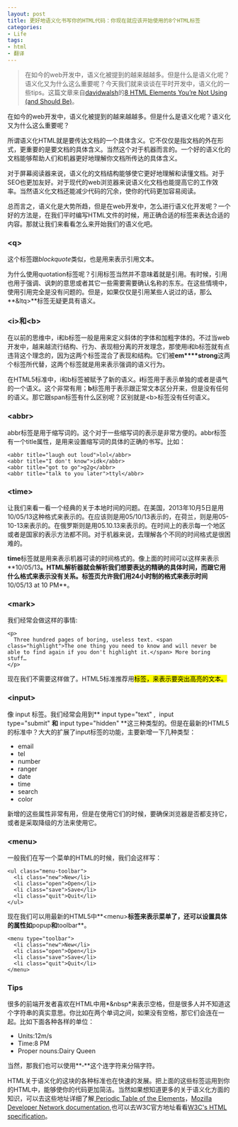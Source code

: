 ```yaml
---
layout: post
title: 更好地语义化书写你的HTML代码：你现在就应该开始使用的8个HTML标签
categories:
- Life
tags:
- html
- 翻译
---
```


> 在如今的web开发中，语义化被提到的越来越越多。但是什么是语义化呢？语义化又为什么这么重要呢？今天我们就来谈谈在平时开发中，语义化的一些tips。这篇文章来自[davidwalsh](http://davidwalsh.name/)的[8 HTML Elements You’re Not Using (and Should Be)](http://davidwalsh.name/8-html-elements)。

在如今的web开发中，语义化被提到的越来越越多。但是什么是语义化呢？语义化又为什么这么重要呢？

所谓语义化HTML就是要传达文档的一个具体含义。它不仅仅是指文档的外在形式，更重要的是要文档的具体含义。当然这个对于机器而言的。一个好的语义化的文档能够帮助人们和机器更好地理解你文档所传达的具体含义。

对于屏幕阅读器来说，语义化的文档结构能够使它更好地理解和读懂文档。对于SEO也更加友好。对于现代的web浏览器来说语义化文档也能提高它的工作效率。当然语义化文档还能减少代码的冗余，使你的代码更加容易阅读。

总而言之，语义化是大势所趋，但是在web开发中，怎么进行语义化开发呢？一个好的方法是，在我们平时编写HTML文件的时候，用正确合适的标签来表达合适的内容。那就让我们来看看怎么来开始我们的语义化吧。

### &lt;q&gt; ###

这个标签跟*blockquote*类似，也是用来表示引用文本。

为什么使用quotation标签呢？引用标签当然并不意味着就是引用。有时候，引用也用于强调、讽刺的意思或者其它一些需要需要确认名称的东东。在这些情境中，使用引用完全是没有问题的。但是，如果仅仅是引用某些人说过的话，那么**&ltq&gt;**标签无疑更具有语义。

### &lt;i&gt;和&lt;b&gt; ###

在以前的思维中，i和b标签一般是用来定义斜体的字体和加粗字体的。不过当web开发中，越来越流行结构、行为、表现相分离的开发理念，那使用i和b标签就有点违背这个理念的，因为这两个标签混合了表现和结构。它们被**em****strong**这两个标签所代替，这两个标签就是用来表示强调的语义行为。

在HTML5标准中，i和b标签被赋予了新的语义。**i**标签用于表示单独的或者是语气的一个语义。这个非常有用；**b**标签用于表示跟正常文本区分开来，但是没有任何的语义。那它跟span标签有什么区别呢？区别就是&lt;b&gt;标签没有任何语义。

### &lt;abbr&gt; ###

abbr标签是用于缩写词的。这个对于一些缩写词的表示是非常方便的。abbr标签有一个title属性，是用来设置缩写词的具体的正确的书写。比如：

    <abbr title="laugh out loud">lol</abbr>
	<abbr title="I don't know">idk</abbr>
	<abbr title="got to go">g2g</abbr>
	<abbr title="talk to you later">ttyl</abbr>

### &lt;time&gt; ###

让我们来看一看一个经典的关于本地时间的问题。在美国，2013年10月5日是用10/05/13这种格式来表示的。在应该则是用05/10/13表示的，在荷兰，则是用05-10-13来表示的。在俄罗斯则是用05.10.13来表示的。在时间上的表示每一个地区或者是国家的表示方法都不同。对于机器来说，去理解各个不同的时间格式是很困难的。

**time**标签就是用来表示机器可读的时间格式的。像上面的时间可以这样来表示**<time datetime="2013-10-05">10/05/13</time>**。HTML解析器就会解析我们想要表达的精确的具体时间，而跟它用什么格式来表示没有关系。<time>标签页允许我们用24小时制的格式来表示时间**<time datetime="2013-10-05 22:00">10/05/13 at 10 PM</time>**。

### &lt;mark&gt; ###

我们经常会做这样的事情:

    <p>
	  Three hundred pages of boring, useless text. <span class="highlight">The one thing you need to know and will never be able to find again if you don't highlight it.</span> More boring stuff…
	</p>

现在我们不需要这样做了。HTML5标准推荐用<mark>标签，来表示要突出高亮的文本。

### &lt;input&gt; ###

像&nbsp;input&nbsp;标签。我们经常会用到**&nbsp;input type="text"&nbsp;, &nbsp;input type="submit"&nbsp;**和**&nbsp;input type="hidden"&nbsp;**这三种类型的。但是在最新的HTML5的标准中？大大的扩展了input标签的功能，主要新增一下几种类型：

- email
- tel
- number
- ranger
- date
- time
- search
- color

新增的这些属性非常有用，但是在使用它们的时候，要确保浏览器是否都支持它，或者是采取降级的方法来使用它。

### &lt;menu&gt; ###

一般我们在写一个菜单的HTML的时候，我们会这样写：

    <ul class="menu-toolbar">
	  <li class="new">New</li>
	  <li class="open">Open</li>
	  <li class="save">Save</li>
	  <li class="quit">Quit</li>
	</ul>

现在我们可以用最新的HTML5中**&lt;menu&gt;**标签来表示菜单了，还可以设置具体的属性如**popup**和**toolbar**。

    <menu type="toolbar">
	  <li class="new">New</li>
	  <li class="open">Open</li>
	  <li class="save">Save</li>
	  <li class="quit">Quit</li>
	</menu>

### Tips ###

很多的前端开发者喜欢在HTML中用*&nbsp*来表示空格，但是很多人并不知道这个字符串的真实意思。你比如在两个单词之间，如果没有空格，那它们会连在一起。比如下面各种各样的单位：

- Units:12m/s
- Time:8 PM
- Proper nouns:Dairy Queen

当然，那我们也可以使用**&#8209;**这个连字符来分隔字符。

HTML关于语义化的这块的各种标准也在快速的发展。把上面的这些标签运用到你的HTML中，能够使你的代码更加简洁。当然如果想知道更多的关于语义化方面的知识，可以去这些地址详细了解[ Periodic Table of the Elements](http://joshduck.com/periodic-table.html)，[Mozilla Developer Network documentation](https://developer.mozilla.org/en-US/docs/Web/HTML?menu),也可以去W3C官方地址看看[W3C's HTML specification](http://www.w3.org/TR/html5/)。



